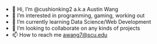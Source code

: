 - 👋 Hi, I’m @cushionking2 a.k.a Austin Wang
- 👀 I’m interested in programming, gaming, working out
- 🌱 I’m currently learning Data Science/Web Development
- 💞️ I’m looking to collaborate on any kinds of projects
- 📫 How to reach me awang7@scu.edu

<!---
cushionking2/cushionking2 is a ✨ special ✨ repository because its `README.md` (this file) appears on your GitHub profile.
You can click the Preview link to take a look at your changes.
--->
